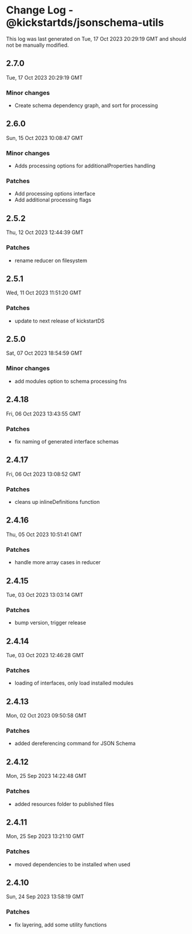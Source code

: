 # Change Log - @kickstartds/jsonschema-utils

This log was last generated on Tue, 17 Oct 2023 20:29:19 GMT and should not be manually modified.

## 2.7.0
Tue, 17 Oct 2023 20:29:19 GMT

### Minor changes

- Create schema dependency graph, and sort for processing

## 2.6.0
Sun, 15 Oct 2023 10:08:47 GMT

### Minor changes

- Adds processing options for additionalProperties handling

### Patches

- Add processing options interface
- Add additional processing flags

## 2.5.2
Thu, 12 Oct 2023 12:44:39 GMT

### Patches

- rename reducer on filesystem

## 2.5.1
Wed, 11 Oct 2023 11:51:20 GMT

### Patches

- update to next release of kickstartDS

## 2.5.0
Sat, 07 Oct 2023 18:54:59 GMT

### Minor changes

- add modules option to schema processing fns

## 2.4.18
Fri, 06 Oct 2023 13:43:55 GMT

### Patches

- fix naming of generated interface schemas

## 2.4.17
Fri, 06 Oct 2023 13:08:52 GMT

### Patches

- cleans up inlineDefinitions function

## 2.4.16
Thu, 05 Oct 2023 10:51:41 GMT

### Patches

- handle more array cases in reducer

## 2.4.15
Tue, 03 Oct 2023 13:03:14 GMT

### Patches

- bump version, trigger release

## 2.4.14
Tue, 03 Oct 2023 12:46:28 GMT

### Patches

- loading of interfaces, only load installed modules

## 2.4.13
Mon, 02 Oct 2023 09:50:58 GMT

### Patches

- added dereferencing command for JSON Schema

## 2.4.12
Mon, 25 Sep 2023 14:22:48 GMT

### Patches

- added resources folder to published files

## 2.4.11
Mon, 25 Sep 2023 13:21:10 GMT

### Patches

- moved dependencies to be installed when used

## 2.4.10
Sun, 24 Sep 2023 13:58:19 GMT

### Patches

- fix layering, add some utility functions

